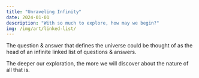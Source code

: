 ```yaml
---
title: "Unraveling Infinity"
date: 2024-01-01
description: "With so much to explore, how may we begin?"
img: /img/art/linked-list/
---
```

The question & answer that defines the universe could be thought of as the head of an infinite linked list of questions & answers.

The deeper our exploration, the more we will discover about the nature of all that is.